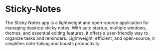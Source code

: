 # Sticky-Notes
The Sticky Notes app is a lightweight and open-source application for managing desktop sticky notes. With auto startup, multiple windows, themes, and essential editing features, it offers a user-friendly way to organize tasks and reminders. Lightweight, efficient, and open-source, it simplifies note-taking and boosts productivity.
